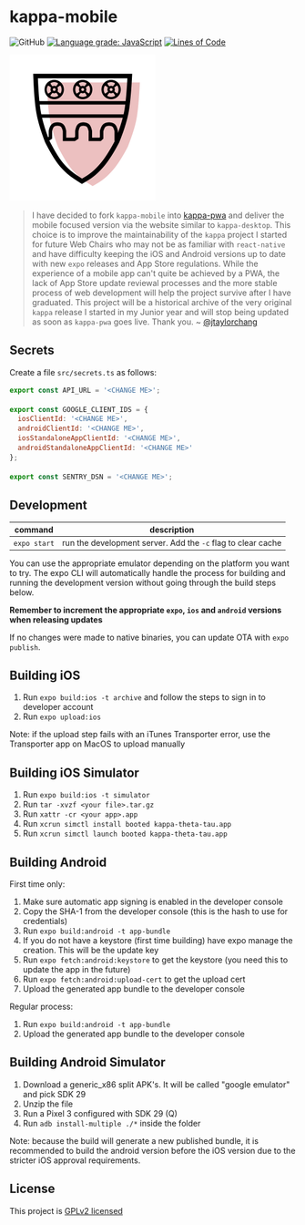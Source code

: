 # kappa-mobile

![GitHub](https://img.shields.io/github/license/kappatt/kappa-mobile) [![Language grade: JavaScript](https://img.shields.io/lgtm/grade/javascript/g/jtaylorchang/kappa-mobile.svg?logo=lgtm&logoWidth=18)](https://lgtm.com/projects/g/jtaylorchang/kappa-mobile/context:javascript) [![Lines of Code](https://tokei.rs/b1/github/jtaylorchang/kappa-mobile)](https://github.com/jtaylorchang/kappa-mobile)

<img src="assets/icon.png" width="256" />

> I have decided to fork `kappa-mobile` into [kappa-pwa](https://github.com/jtaylorchang/kappa-pwa) and deliver the mobile focused version via the website similar to `kappa-desktop`. This choice is to improve the maintainability of the `kappa` project I started for future Web Chairs who may not be as familiar with `react-native` and have difficulty keeping the iOS and Android versions up to date with new `expo` releases and App Store regulations. While the experience of a mobile app can't quite be achieved by a PWA, the lack of App Store update reviewal processes and the more stable process of web development will help the project survive after I have graduated. This project will be a historical archive of the very original `kappa` release I started in my Junior year and will stop being updated as soon as `kappa-pwa` goes live. Thank you.
> ~ [@jtaylorchang](https://github.com/jtaylorchang)

## Secrets

Create a file `src/secrets.ts` as follows:

```javascript
export const API_URL = '<CHANGE ME>';

export const GOOGLE_CLIENT_IDS = {
  iosClientId: '<CHANGE ME>',
  androidClientId: '<CHANGE ME>',
  iosStandaloneAppClientId: '<CHANGE ME>',
  androidStandaloneAppClientId: '<CHANGE ME>'
};

export const SENTRY_DSN = '<CHANGE ME>';
```

## Development

| command      | description                                                  |
| ------------ | ------------------------------------------------------------ |
| `expo start` | run the development server. Add the `-c` flag to clear cache |

You can use the appropriate emulator depending on the platform you want to try. The expo CLI will automatically handle the process for building and running the development version without going through the build steps below.

**Remember to increment the appropriate `expo`, `ios` and `android` versions when releasing updates**

If no changes were made to native binaries, you can update OTA with `expo publish`.

## Building iOS

1. Run `expo build:ios -t archive` and follow the steps to sign in to developer account
2. Run `expo upload:ios`

Note: if the upload step fails with an iTunes Transporter error, use the Transporter app on MacOS to upload manually

## Building iOS Simulator

1. Run `expo build:ios -t simulator`
2. Run `tar -xvzf <your file>.tar.gz`
3. Run `xattr -cr <your app>.app`
4. Run `xcrun simctl install booted kappa-theta-tau.app`
5. Run `xcrun simctl launch booted kappa-theta-tau.app`

## Building Android

First time only:

1. Make sure automatic app signing is enabled in the developer console
2. Copy the SHA-1 from the developer console (this is the hash to use for credentials)
3. Run `expo build:android -t app-bundle`
4. If you do not have a keystore (first time building) have expo manage the creation. This will be the update key
5. Run `expo fetch:android:keystore` to get the keystore (you need this to update the app in the future)
6. Run `expo fetch:android:upload-cert` to get the upload cert
7. Upload the generated app bundle to the developer console

Regular process:

1. Run `expo build:android -t app-bundle`
2. Upload the generated app bundle to the developer console

## Building Android Simulator

1. Download a generic_x86 split APK's. It will be called "google emulator" and pick SDK 29
2. Unzip the file
3. Run a Pixel 3 configured with SDK 29 (Q)
4. Run `adb install-multiple ./*` inside the folder

Note: because the build will generate a new published bundle, it is recommended to build the android version before the iOS version due to the stricter iOS approval requirements.

## License

This project is [GPLv2 licensed](./LICENSE)
